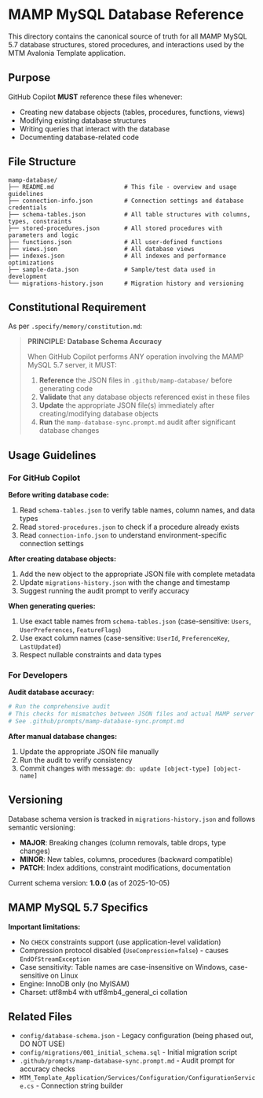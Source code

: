 # MAMP MySQL Database Reference

This directory contains the canonical source of truth for all MAMP MySQL 5.7 database structures, stored procedures, and interactions used by the MTM Avalonia Template application.

## Purpose

GitHub Copilot **MUST** reference these files whenever:
- Creating new database objects (tables, procedures, functions, views)
- Modifying existing database structures
- Writing queries that interact with the database
- Documenting database-related code

## File Structure

```
mamp-database/
├── README.md                    # This file - overview and usage guidelines
├── connection-info.json         # Connection settings and database credentials
├── schema-tables.json           # All table structures with columns, types, constraints
├── stored-procedures.json       # All stored procedures with parameters and logic
├── functions.json               # All user-defined functions
├── views.json                   # All database views
├── indexes.json                 # All indexes and performance optimizations
├── sample-data.json             # Sample/test data used in development
└── migrations-history.json      # Migration history and versioning
```

## Constitutional Requirement

As per `.specify/memory/constitution.md`:

> **PRINCIPLE: Database Schema Accuracy**
>
> When GitHub Copilot performs ANY operation involving the MAMP MySQL 5.7 server, it MUST:
> 1. **Reference** the JSON files in `.github/mamp-database/` before generating code
> 2. **Validate** that any database objects referenced exist in these files
> 3. **Update** the appropriate JSON file(s) immediately after creating/modifying database objects
> 4. **Run** the `mamp-database-sync.prompt.md` audit after significant database changes

## Usage Guidelines

### For GitHub Copilot

**Before writing database code:**
1. Read `schema-tables.json` to verify table names, column names, and data types
2. Read `stored-procedures.json` to check if a procedure already exists
3. Read `connection-info.json` to understand environment-specific connection settings

**After creating database objects:**
1. Add the new object to the appropriate JSON file with complete metadata
2. Update `migrations-history.json` with the change and timestamp
3. Suggest running the audit prompt to verify accuracy

**When generating queries:**
1. Use exact table names from `schema-tables.json` (case-sensitive: `Users`, `UserPreferences`, `FeatureFlags`)
2. Use exact column names (case-sensitive: `UserId`, `PreferenceKey`, `LastUpdated`)
3. Respect nullable constraints and data types

### For Developers

**Audit database accuracy:**
```powershell
# Run the comprehensive audit
# This checks for mismatches between JSON files and actual MAMP server
# See .github/prompts/mamp-database-sync.prompt.md
```

**After manual database changes:**
1. Update the appropriate JSON file manually
2. Run the audit to verify consistency
3. Commit changes with message: `db: update [object-type] [object-name]`

## Versioning

Database schema version is tracked in `migrations-history.json` and follows semantic versioning:
- **MAJOR**: Breaking changes (column removals, table drops, type changes)
- **MINOR**: New tables, columns, procedures (backward compatible)
- **PATCH**: Index additions, constraint modifications, documentation

Current schema version: **1.0.0** (as of 2025-10-05)

## MAMP MySQL 5.7 Specifics

**Important limitations:**
- No `CHECK` constraints support (use application-level validation)
- Compression protocol disabled (`UseCompression=false`) - causes `EndOfStreamException`
- Case sensitivity: Table names are case-insensitive on Windows, case-sensitive on Linux
- Engine: InnoDB only (no MyISAM)
- Charset: utf8mb4 with utf8mb4_general_ci collation

## Related Files

- `config/database-schema.json` - Legacy configuration (being phased out, DO NOT USE)
- `config/migrations/001_initial_schema.sql` - Initial migration script
- `.github/prompts/mamp-database-sync.prompt.md` - Audit prompt for accuracy checks
- `MTM_Template_Application/Services/Configuration/ConfigurationService.cs` - Connection string builder
